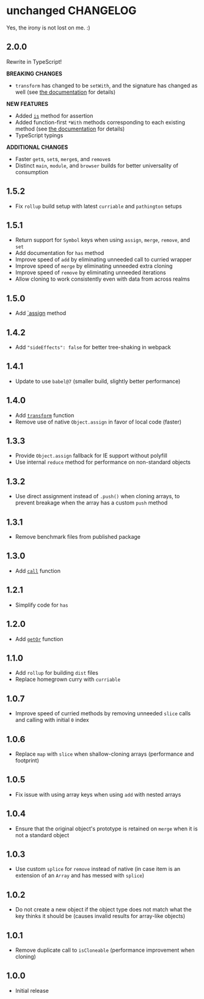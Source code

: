 # unchanged CHANGELOG

Yes, the irony is not lost on me. :)

## 2.0.0

Rewrite in TypeScript!

**BREAKING CHANGES**

- `transform` has changed to be `setWith`, and the signature has changed as well (see [the documentation](README.md#setWith) for details)

**NEW FEATURES**

- Added [`is`](README.md#is) method for assertion
- Added function-first `*With` methods corresponding to each existing method (see [the documentation](README.md#transform-methods) for details)
- TypeScript typings

**ADDITIONAL CHANGES**

- Faster `get`s, `set`s, `merge`s, and `remove`s
- Distinct `main`, `module`, and `browser` builds for better universality of consumption

## 1.5.2

- Fix `rollup` build setup with latest `curriable` and `pathington` setups

## 1.5.1

- Return support for `Symbol` keys when using `assign`, `merge`, `remove`, and `set`
- Add documentation for `has` method
- Improve speed of `add` by eliminating unneeded call to curried wrapper
- Improve speed of `merge` by eliminating unneeded extra cloning
- Improve speed of `remove` by eliminating unneeded iterations
- Allow cloning to work consistently even with data from across realms

## 1.5.0

- Add [`assign](README.md#assign) method

## 1.4.2

- Add `"sideEffects": false` for better tree-shaking in webpack

## 1.4.1

- Update to use `babel@7` (smaller build, slightly better performance)

## 1.4.0

- Add [`transform`](README.md#transform) function
- Remove use of native `Object.assign` in favor of local code (faster)

## 1.3.3

- Provide `Object.assign` fallback for IE support without polyfill
- Use internal `reduce` method for performance on non-standard objects

## 1.3.2

- Use direct assignment instead of `.push()` when cloning arrays, to prevent breakage when the array has a custom `push` method

## 1.3.1

- Remove benchmark files from published package

## 1.3.0

- Add [`call`](README.md#call) function

## 1.2.1

- Simplify code for `has`

## 1.2.0

- Add [`getOr`](README.md#getor) function

## 1.1.0

- Add `rollup` for building `dist` files
- Replace homegrown curry with `curriable`

## 1.0.7

- Improve speed of curried methods by removing unneeded `slice` calls and calling with initial `0` index

## 1.0.6

- Replace `map` with `slice` when shallow-cloning arrays (performance and footprint)

## 1.0.5

- Fix issue with using array keys when using `add` with nested arrays

## 1.0.4

- Ensure that the original object's prototype is retained on `merge` when it is not a standard object

## 1.0.3

- Use custom `splice` for `remove` instead of native (in case item is an extension of an `Array` and has messed with `splice`)

## 1.0.2

- Do not create a new object if the object type does not match what the key thinks it should be (causes invalid results for array-like objects)

## 1.0.1

- Remove duplicate call to `isCloneable` (performance improvement when cloning)

## 1.0.0

- Initial release
